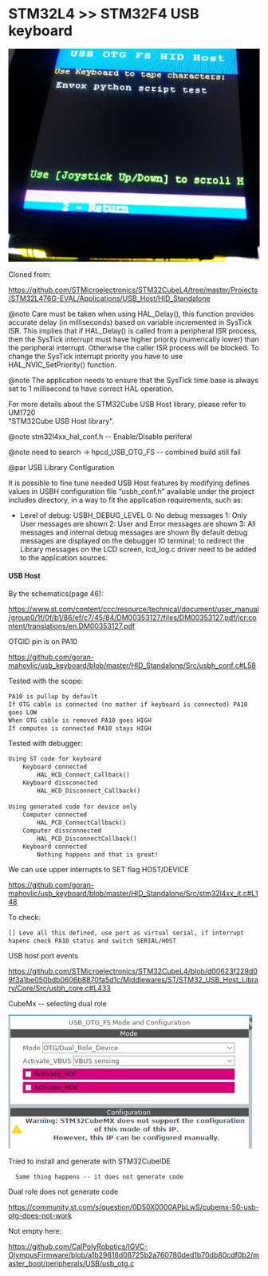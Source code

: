 # STM32L4 >> STM32F4 USB keyboard

![Working on STM32L4](documentation/pic/keyboard_test.png)

Cloned from:

https://github.com/STMicroelectronics/STM32CubeL4/tree/master/Projects/STM32L476G-EVAL/Applications/USB_Host/HID_Standalone

@note Care must be taken when using HAL_Delay(), this function provides accurate delay (in milliseconds)
      based on variable incremented in SysTick ISR. This implies that if HAL_Delay() is called from
      a peripheral ISR process, then the SysTick interrupt must have higher priority (numerically lower)
      than the peripheral interrupt. Otherwise the caller ISR process will be blocked.
      To change the SysTick interrupt priority you have to use HAL_NVIC_SetPriority() function.
      
@note The application needs to ensure that the SysTick time base is always set to 1 millisecond
      to have correct HAL operation.

For more details about the STM32Cube USB Host library, please refer to UM1720  
"STM32Cube USB Host library".

@note stm32l4xx_hal_conf.h -- Enable/Disable periferal

@note need to search -> hpcd_USB_OTG_FS -- combined build still fail

@par USB Library Configuration

It is possible to fine tune needed USB Host features by modifying defines values in USBH configuration
file “usbh_conf.h” available under the project includes directory, in a way to fit the application
requirements, such as:
- Level of debug: USBH_DEBUG_LEVEL
                  0: No debug messages
                  1: Only User messages are shown
                  2: User and Error messages are shown
                  3: All messages and internal debug messages are shown
   By default debug messages are displayed on the debugger IO terminal; to redirect the Library
   messages on the LCD screen, lcd_log.c driver need to be added to the application sources.

#### USB Host

By the schematics(page 46):
  
https://www.st.com/content/ccc/resource/technical/document/user_manual/group0/1f/0f/b1/86/ef/c7/45/84/DM00353127/files/DM00353127.pdf/jcr:content/translations/en.DM00353127.pdf
  
OTGID pin is on PA10

https://github.com/goran-mahovlic/usb_keyboard/blob/master/HID_Standalone/Src/usbh_conf.c#L58

Tested with the scope:

    PA10 is pullup by default
    If OTG cable is connected (no mather if keyboard is connected) PA10 goes LOW
    When OTG cable is removed PA10 goes HIGH
    If computes is connected PA10 stays HIGH

Tested with debugger:

    Using ST code for keyboard
        Keyboard connected
            HAL_HCD_Connect_Callback()
        Keyboard dissconected
            HAL_HCD_Disconnect_Callback()
            
    Using generated code for device only
        Computer connected
            HAL_PCD_ConnectCallback()
        Computer dissconnected
            HAL_PCD_DisconnectCallback()
        Keyboard connected
            Nothing happens and that is great!
            
 We can use upper interrupts to SET flag HOST/DEVICE

https://github.com/goran-mahovlic/usb_keyboard/blob/master/HID_Standalone/Src/stm32l4xx_it.c#L148

To check:

    [] Leve all this defined, use port as virtual serial, if interrupt hapens check PA10 status and switch SERIAL/HOST

USB host port events

https://github.com/STMicroelectronics/STM32CubeL4/blob/d00623f229d09f3a1be050bdb0606b8870fa5d1c/Middlewares/ST/STM32_USB_Host_Library/Core/Src/usbh_core.c#L433

CubeMx -- selecting dual role

![Selecting dual role](documentation/pic/Dual_Role.png)

Tried to install and generate with STM32CubeIDE

      Same thing happens -- it does not generate code

Dual role does not generate code

https://community.st.com/s/question/0D50X0000APbLwS/cubemx-50-usb-otg-does-not-work

Not empty here:

https://github.com/CalPolyRobotics/IGVC-OlympusFirmware/blob/a1b29818d08725b2a760780ded1b70db80cdf0b2/master_boot/peripherals/USB/usb_otg.c

